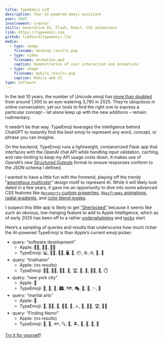 ```yaml
---
title: TypeEmoji LLM
description: Your AI-powered emoji assistant
year: 2025
involvement: creator
skills: Generative AI, Flask, React, CSS animations
link: https://typeemoji.com
github: liddiard/typeemoji-llm
media:
  - type: image
    filename: desktop_results.png
  - type: video
    filename: animation.mp4
    caption: Demonstration of user interaction and animations
  - type: image
    filename: mobile_results.png
    caption: Mobile web UI
type: software
---
```


In the last 10 years, the number of Unicode emoji has [more than doubled](https://www.statista.com/chart/17275/number-of-emojis-from-1995-bis-2019/) from around 1,500 to an eye-watering 3,790 in 2025. They’re ubiquitous in online conversation, yet our tools to find the right one to express a particular concept – let alone keep up with the new additions – remain rudimentary.

It needn’t be that way. TypeEmoji leverages the intelligence behind ChatGPT to instantly find the best emoji to represent any word, concept, or phrase you can imagine.

On the backend, TypeEmoji runs a lightweight, containerized Flask app that interfaces with the OpenAI chat API while handling input validation, caching, and rate-limiting to keep my API usage costs down. It makes use of OpenAI’s new [Structured Outputs](https://platform.openai.com/docs/guides/structured-outputs) format to ensure responses conform to the JSON schema I defined.

I wanted to have a little fun with the frontend, playing off the trendy “[amorphous multicolor](/project/typeemoji-llm/apple_image_playground.png)” design motif to represent AI. While it will likely look dated in a few years, it gave me an opportunity to dive into some advanced CSS features like [`@property` custom properties](https://developer.mozilla.org/en-US/docs/Web/CSS/Using_CSS_custom_properties#using_the_property_at-rule), [`@keyframes` animations](https://developer.mozilla.org/en-US/docs/Web/CSS/@keyframes), [radial gradients](https://developer.mozilla.org/en-US/docs/Web/CSS/gradient/radial-gradient), and [color blend modes](https://developer.mozilla.org/en-US/docs/Web/CSS/mix-blend-mode).

I suspect this little app is likely to get [“Sherlocked”](https://www.howtogeek.com/297651/what-does-it-mean-when-a-company-sherlocks-an-app/) because it seems like such an obvious, low-hanging feature to add to Apple Intelligence, which as of early 2025 has been off to a rather [underwhelming](https://9to5mac.com/2024/12/16/most-iphone-owners-see-little-to-no-value-in-apple-intelligence-so-far/) and [rocky](https://apnews.com/article/apple-ai-news-hallucinations-iphone-6b37a11b9cdd0e100c299e922d58b530) start.

Here’s a sampling of queries and results that underscores how much richer the AI-powered TypeEmoji is than Apple’s current emoji picker:

- query: “software development”
  - Apple: 🧑‍💻, 👨‍💻, 👩‍💻
  - TypeEmoji: 💻, 👨‍💻, 👩‍💻, 🖥️, 🔧, 📦, ⚙️, 🌐, 🚀, 🐞
- query: “triathalon”
  - Apple: (no results)
  - TypeEmoji: 🏊‍♂️, 🚴‍♂️, 🏃‍♂️, 🏅, 🏆, 💪, 🌊, 🚵‍♀️, 🥇, ⏱️
- query: “new york city”
  - Apple: 🗽
  - TypeEmoji: 🗽, 🌆, 🚖, 🏙️, 🗺️, 🎭, 🍕, 🚕, ✨, 🌇
- query: “martial arts”
  - Apple: 🥋
  - TypeEmoji: 🥋, 🏋️‍♂️, 🥊, 🧘‍♂️, 👊, ⚔️, 💪, 🤼‍♂️, 🏆, 🤸‍♀️
- query: “Finding Nemo”
  - Apple: (no results)
  - TypeEmoji: 🐠, 🌊, 🐟, 🔍, 🎣, 🏝️, 🐳, 🐬, 🐙, 🌅

[Try it for yourself](https://typeemoji.com/)!
